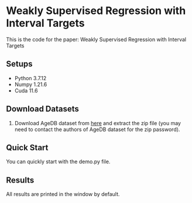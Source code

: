 # Weakly Supervised Regression with Interval Targets
This is the code for the paper: Weakly Supervised Regression with Interval Targets
## Setups
+ Python 3.7.12
+ Numpy 1.21.6
+ Cuda 11.6

## Download Datasets
1. Download AgeDB dataset from [here](https://ibug.doc.ic.ac.uk/resources/agedb/) and extract the zip file (you may need to contact the authors of AgeDB dataset for the zip password). 

## Quick Start
You can quickly start with the demo.py file.

## Results
All results are printed in the window by default.

